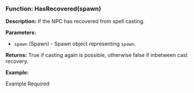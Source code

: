 ### Function: HasRecovered(spawn)

**Description:**
If the NPC has recovered from spell casting.

**Parameters:**
- `spawn` (Spawn) - Spawn object representing `spawn`.

**Returns:** True if casting again is possible, otherwise false if inbetween cast recovery.

**Example:**

Example Required
